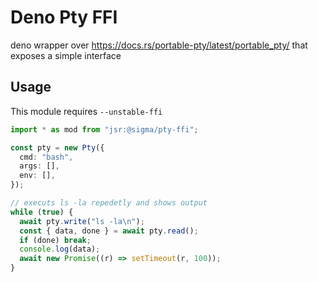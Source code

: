 # Deno Pty FFI

deno wrapper over https://docs.rs/portable-pty/latest/portable_pty/ that exposes
a simple interface

## Usage

This module requires `--unstable-ffi`

```ts
import * as mod from "jsr:@sigma/pty-ffi";

const pty = new Pty({
  cmd: "bash",
  args: [],
  env: [],
});

// executs ls -la repedetly and shows output
while (true) {
  await pty.write("ls -la\n");
  const { data, done } = await pty.read();
  if (done) break;
  console.log(data);
  await new Promise((r) => setTimeout(r, 100));
}
```
